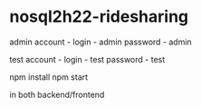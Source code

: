 # nosql2h22-ridesharing

admin account - 
login - admin 
password - admin

test account - 
login - test
password - test

npm install
npm start 

in both backend/frontend
